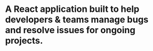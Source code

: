 # A React application built to help developers & teams manage bugs and resolve issues for ongoing projects.
